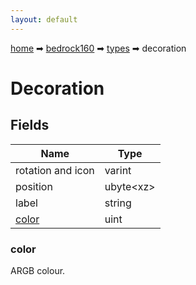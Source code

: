 ```yaml
---
layout: default
---
```


[home](/) ➡ [bedrock160](/protocol/bedrock160) ➡ [types](/protocol/bedrock160/types) ➡ decoration

# Decoration

## Fields

Name | Type
---|---
rotation and icon | varint
position | ubyte&lt;xz&gt;
label | string
[color](#color) | uint

### color

ARGB colour.

